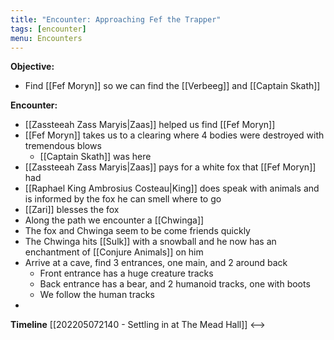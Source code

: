 ```yaml
---
title: "Encounter: Approaching Fef the Trapper"
tags: [encounter]
menu: Encounters
---
```

**Objective:** 
- Find [[Fef Moryn]] so we can find the [[Verbeeg]] and [[Captain Skath]]

**Encounter:**
- [[Zassteeah Zass Maryis|Zaas]] helped us find [[Fef Moryn]]
- [[Fef Moryn]] takes us to a clearing where 4 bodies were destroyed with tremendous blows
	- [[Captain Skath]] was here
- [[Zassteeah Zass Maryis|Zaas]] pays for a white fox that [[Fef Moryn]] had
- [[Raphael King Ambrosius Costeau|King]] does speak with animals and is informed by the fox he can smell where to go
- [[Zari]] blesses the fox
- Along the path we encounter a [[Chwinga]]
- The fox and Chwinga seem to be come friends quickly
- The Chwinga hits [[Sulk]] with a snowball and he now has an enchantment of [[Conjure Animals]] on him
- Arrive at a cave, find 3 entrances, one main, and 2 around back
	- Front entrance has a huge creature tracks
	- Back entrance has a bear, and 2 humanoid tracks, one with boots
	- We follow the human tracks
- 

**Timeline**
 [[202205072140 - Settling in at The Mead Hall]] <--> 